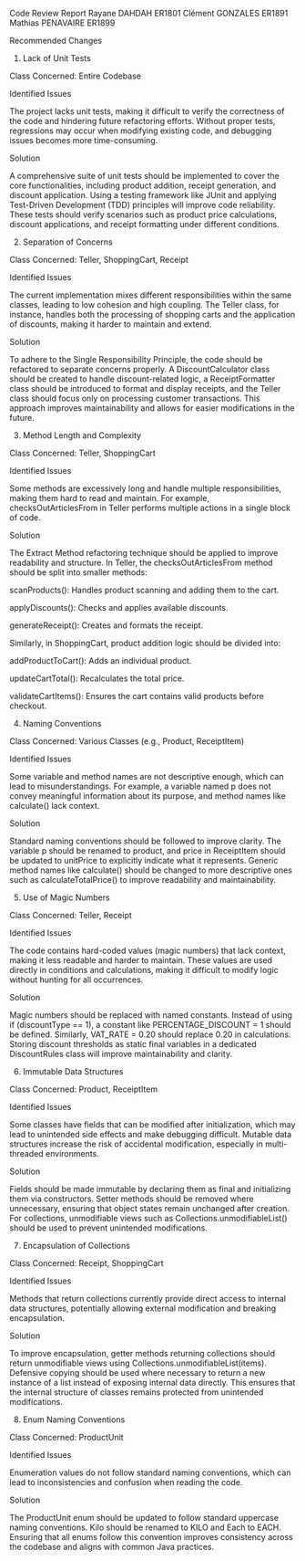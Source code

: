Code Review Report
Rayane DAHDAH ER1801
Clément GONZALES ER1891
Mathias PENAVAIRE ER1899

Recommended Changes

1. Lack of Unit Tests

Class Concerned: Entire Codebase

Identified Issues

The project lacks unit tests, making it difficult to verify the correctness of the code and hindering future refactoring efforts. Without proper tests, regressions may occur when modifying existing code, and debugging issues becomes more time-consuming.

Solution

A comprehensive suite of unit tests should be implemented to cover the core functionalities, including product addition, receipt generation, and discount application. Using a testing framework like JUnit and applying Test-Driven Development (TDD) principles will improve code reliability. These tests should verify scenarios such as product price calculations, discount applications, and receipt formatting under different conditions.

2. Separation of Concerns

Class Concerned: Teller, ShoppingCart, Receipt

Identified Issues

The current implementation mixes different responsibilities within the same classes, leading to low cohesion and high coupling. The Teller class, for instance, handles both the processing of shopping carts and the application of discounts, making it harder to maintain and extend.

Solution

To adhere to the Single Responsibility Principle, the code should be refactored to separate concerns properly. A DiscountCalculator class should be created to handle discount-related logic, a ReceiptFormatter class should be introduced to format and display receipts, and the Teller class should focus only on processing customer transactions. This approach improves maintainability and allows for easier modifications in the future.

3. Method Length and Complexity

Class Concerned: Teller, ShoppingCart

Identified Issues

Some methods are excessively long and handle multiple responsibilities, making them hard to read and maintain. For example, checksOutArticlesFrom in Teller performs multiple actions in a single block of code.

Solution

The Extract Method refactoring technique should be applied to improve readability and structure. In Teller, the checksOutArticlesFrom method should be split into smaller methods:

scanProducts(): Handles product scanning and adding them to the cart.

applyDiscounts(): Checks and applies available discounts.

generateReceipt(): Creates and formats the receipt.

Similarly, in ShoppingCart, product addition logic should be divided into:

addProductToCart(): Adds an individual product.

updateCartTotal(): Recalculates the total price.

validateCartItems(): Ensures the cart contains valid products before checkout.

4. Naming Conventions

Class Concerned: Various Classes (e.g., Product, ReceiptItem)

Identified Issues

Some variable and method names are not descriptive enough, which can lead to misunderstandings. For example, a variable named p does not convey meaningful information about its purpose, and method names like calculate() lack context.

Solution

Standard naming conventions should be followed to improve clarity. The variable p should be renamed to product, and price in ReceiptItem should be updated to unitPrice to explicitly indicate what it represents. Generic method names like calculate() should be changed to more descriptive ones such as calculateTotalPrice() to improve readability and maintainability.

5. Use of Magic Numbers

Class Concerned: Teller, Receipt

Identified Issues

The code contains hard-coded values (magic numbers) that lack context, making it less readable and harder to maintain. These values are used directly in conditions and calculations, making it difficult to modify logic without hunting for all occurrences.

Solution

Magic numbers should be replaced with named constants. Instead of using if (discountType == 1), a constant like PERCENTAGE_DISCOUNT = 1 should be defined. Similarly, VAT_RATE = 0.20 should replace 0.20 in calculations. Storing discount thresholds as static final variables in a dedicated DiscountRules class will improve maintainability and clarity.

6. Immutable Data Structures

Class Concerned: Product, ReceiptItem

Identified Issues

Some classes have fields that can be modified after initialization, which may lead to unintended side effects and make debugging difficult. Mutable data structures increase the risk of accidental modification, especially in multi-threaded environments.

Solution

Fields should be made immutable by declaring them as final and initializing them via constructors. Setter methods should be removed where unnecessary, ensuring that object states remain unchanged after creation. For collections, unmodifiable views such as Collections.unmodifiableList() should be used to prevent unintended modifications.

7. Encapsulation of Collections

Class Concerned: Receipt, ShoppingCart

Identified Issues

Methods that return collections currently provide direct access to internal data structures, potentially allowing external modification and breaking encapsulation.

Solution

To improve encapsulation, getter methods returning collections should return unmodifiable views using Collections.unmodifiableList(items). Defensive copying should be used where necessary to return a new instance of a list instead of exposing internal data directly. This ensures that the internal structure of classes remains protected from unintended modifications.

8. Enum Naming Conventions

Class Concerned: ProductUnit

Identified Issues

Enumeration values do not follow standard naming conventions, which can lead to inconsistencies and confusion when reading the code.

Solution

The ProductUnit enum should be updated to follow standard uppercase naming conventions. Kilo should be renamed to KILO and Each to EACH. Ensuring that all enums follow this convention improves consistency across the codebase and aligns with common Java practices.

